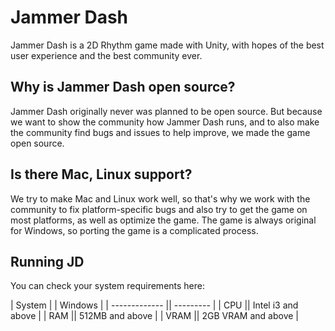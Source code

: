 # Jammer Dash
Jammer Dash is a 2D Rhythm game made with Unity, with hopes of the best user experience and the best community ever.

## Why is Jammer Dash open source?
Jammer Dash originally never was planned to be open source. But because we want to show the community how Jammer Dash runs, and to also make the community find bugs and issues to help improve, we made the game open source.

## Is there Mac, Linux support?
We try to make Mac and Linux work well, so that's why we work with the community to fix platform-specific bugs and also try to get the game on most platforms, as well as optimize the game. The game is always original for Windows, so porting the game is a complicated process.

## Running JD
You can check your system requirements here:

| System  | | Windows  |
| ------------- || ---------  |
| CPU  || Intel i3 and above |
| RAM || 512MB and above  |
| VRAM || 2GB VRAM and above  |


